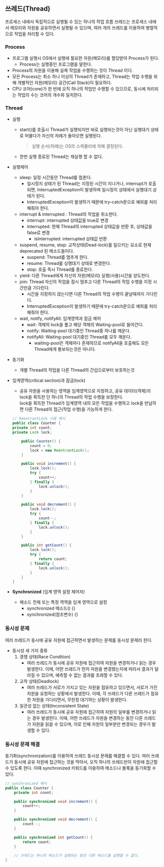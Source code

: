 ## 쓰레드(Thread)
프로세스 내에서 독립적으로 실행될 수 있는 하나의 작업 흐름
쓰레드는 프로세스 내에서 메모리와 자원을 공유하면서 실행될 수 있으며, 여러 개의 쓰레드를 이용하여 병렬적으로 작업을 처리할 수 있다.

### Process
- 프로그램 실행시 OS에서 실행에 필요한 자원(메모리)를 할당받아 Process가 된다.
  - Process는 실행중인 프로그램을 말한다.
 - Process의 자원을 이용해 실제 작업을 수행하는 것이 *Thread* 이다.
 - 모든 Process는 최소 하나 이상의 Thread가 존재하고, Thread는 작업 수행을 위해 개별적인 자원(메모리) 공간(Call Stack)이 필요하다.
 - CPU 코어(core)가 한 번에 오직 하나의 작업만 수행할 수 있으므로, 동시에 처리되는 작업의 수는 코어의 개수와 일치한다.

### Thread
- 실행
  - start()를 호출시 Thread가 실행되지만 바로 실행되는것이 아닌 실행대기 상태로 머물다가 자신의 차례가 돌아오면 실행된다.
    > 실행 순서(차례)는 OS의 스케쥴러에 의해 결정된다.
  - 한번 실행 종료된 Thread는 재실행 할 수 없다.

- 실행제어
  - sleep: 일정 시간동안 Thread를 멈춘다.
    - 일시정지 상태가 된 Thread는 지정된 시간이 지나거나, interrupt가 호출되면, InterruptedException이 발생하며 일시정지 상태에서 실행대기 상태가 된다.
    - InterruptedException이 발생하기 때문에 try-catch문으로 예외를 처리해줘야 한다.
  - interrupt & interrupted : Thread의 작업을 취소한다.
    - interrupt: interrupted 상태값을 true로 변경
    - interrupted: 현재 Thread의 interrupted 상태값을 반환 후, 상태값을 false로 변경
      - isInterrupted: interrupted 상태값 반환
  - suspend, resume, stop: 교착상태(Dead-lock)를 일으키는 요소로 현재 deprecated 된 메소드들이다.
    - suspend: Thread를 멈추게 한다.
    - resume: Thread를 싱행대기 상태로 변경한다.
    - stop: 호출 즉시 Thread를 종료한다.
  - yield: 다른 Thread에게 자신의 자원(메모리) 실행(사용)시간을 양도한다.
  - join: Thread 자신의 작업을 잠시 멈추고 다른 Thread의 작업 수행을 지정 시간만큼 기다린다.
    - 시간을 지정하지 않는다면 다른 Thread의 작업 수행이 끝날때까지 기다린다.
    - InterruptedException이 발생하기 때문에 try-catch문으로 예외를 처리해줘야 한다.
  - wait, notify, notifyAll: 임계영역과 잠금 제어
    - wait: 객체의 lock을 풀고 해당 객체의 Waiting-pool로 들어간다.
    - notify: Waiting-pool 대기중인 Thread중 하나를 깨운다.
    - notifyAll: Waiting-pool 대기중인 Thread를 모두 깨운다.
      - waiting-pool은 객체마다 존재하므로 notifyAll을 호출해도 모든 Thread에게 통보되는것은 아니다.

- 동기화
  - 개별 Thread의 작업을 다른 Thread의 간섭으로부터 보호하는것

- 임계영역(critical section)과 잠금(lock)
  - 공유 자원을 사용하는 영역을 임계영역으로 지정하고, 공유 데이터(객체)의 lock을 획득한 단 하나의 Thread의 작업 수행을 보장한다.  
    lock을 획득한 Thread가 임계영역 내의 모든 작업을 수행하고 lock을 반납하면 다른 Thread의 접근(작업 수행)을 가능하게 한다.
  ```java
  // ReentrantLock 사용 예시
  public class Counter {
  private int count;
  private Lock lock;
  
      public Counter() {
          count = 0;
          lock = new ReentrantLock();
      }
  
      public void increment() {
          lock.lock();
          try {
              count++;
          } finally {
              lock.unlock();
          }
      }
  
      public void decrement() {
          lock.lock();
          try {
              count--;
          } finally {
              lock.unlock();
          }
      }
  
      public int getCount() {
          lock.lock();
          try {
              return count;
          } finally {
              lock.unlock();
          }
      }
  }
  ```
- **Synchronized** (임계 영역 설정 제어자)
  - 메소드 전체 또는 특정 역역을 임계 영역으로 설정
    - synchronized 메소드() {}
    - synchronized(참조변수) {}

### 동시성 문제
여러 쓰레드가 동시에 공유 자원에 접근하면서 발생하는 문제를 동시성 문제라 한다.  

- 동시성 세 가지 종류
  1. 경쟁 상태(Race Condition)
     - 여러 쓰레드가 동시에 공유 자원에 접근하여 자원을 변경하거나 읽는 경우 발생한다. 
       이때, 어떤 쓰레드가 먼저 자원을 변경했는지에 따라서 결과가 달라질 수 있으며, 예측할 수 없는 결과를 초래할 수 있다.
  2. 교착 상태(Deadlock)
     - 여러 쓰레드가 서로가 가지고 있는 자원을 점유하고 있으면서, 서로가 가진 자원을 요청하는 상황에서 발생한다.
       이때, 각 쓰레드가 다른 쓰레드가 점유한 자원을 기다리면서, 무한정 대기하는 상황이 발생한다.
  3. 일관성 없는 상태(Inconsistent State)
     - 여러 쓰레드가 동시에 공유 자원에 접근하여 자원의 일부를 변경하거나 읽는 경우 발생한다. 
       이때, 어떤 쓰레드가 자원을 변경하는 동안 다른 쓰레드가 자원을 읽을 수 있으며, 이로 인해 자원의 일부분만 변경되는 경우가 발생할 수 있다.

### 동시성 문제 해결
동기화(synchronization)를 이용하여 쓰레드 동시성 문제를 해결할 수 있다. 
여러 쓰레드가 동시에 공유 자원에 접근하는 것을 막아서, 오직 하나의 쓰레드만이 자원에 접근할 수 있도록 한다. 
이때 synchronized 키워드를 이용하여 메소드나 블록을 동기화할 수 있다. 

```java
// synchronized 예시
public class Counter {
    private int count;

    public synchronized void increment() {
        count++;
    }

    public synchronized void decrement() {
        count--;
    }

    public synchronized int getCount() {
        return count;
    }
    
    // 쓰레드는 하나의 메소드가 실행되는 동안 다른 메소드를 실행할 수 없다.
}
```
